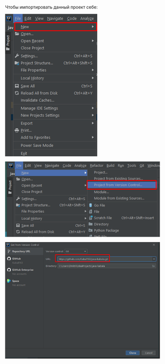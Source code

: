 Чтобы импортировать данный проект себе:

![img.png](img/img.png)

![img.png](img/img2.png)

![img.png](img/img3.png)